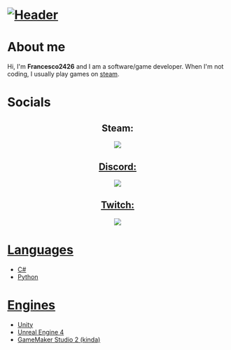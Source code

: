 # [![Header](https://user-images.githubusercontent.com/77923481/123505129-484ee580-d62b-11eb-868f-cbd6f6beaf14.png)](https://www.tiktok.com/@francesco2426_/)

# About me
Hi, I'm **Francesco2426** and I am a software/game developer. When I'm not coding, I usually play games on [steam](https://steamcommunity.com/id/Francesco24/).

# Socials
  <h2 align="center">Steam:</h2>
  <p align="center">
    <a href="https://www.steamprofile.com/sig/76561198325366718/"><img src="https://badges.steamprofile.com/profile/default/steam/76561198325366718.png"</a>
  </p>
  <h2 align="center">Discord:</h2>
  <p align="center">
    <img src="https://discord.c99.nl/widget/theme-1/508769156536205313.png" />
  </p>
  <h2 align="center">Twitch:</h2>
  <p align="center">
    <img src="http://streambadge.com/twitch/dark/Francesco24.png" />
  </p>
  
# Languages 
- C#
- Python

# Engines 
- Unity
- Unreal Engine 4
- GameMaker Studio 2 (kinda)
